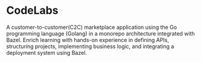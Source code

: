 # CodeLabs
A customer-to-customer(C2C) marketplace application using the Go programming language (Golang) in a monorepo architecture integrated with Bazel.
Enrich learning with hands-on experience in defining APIs, structuring projects, implementing business logic, and integrating a deployment system using Bazel.
